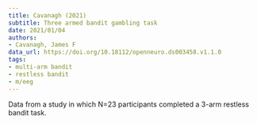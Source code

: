 ```yaml
---
title: Cavanagh (2021)
subtitle: Three armed bandit gambling task
date: 2021/01/04
authors:
- Cavanagh, James F
data_url: https://doi.org/10.18112/openneuro.ds003458.v1.1.0
tags:
- multi-arm bandit
- restless bandit
- m/eeg
---
```


Data from a study in which N=23 participants completed a 3-arm restless bandit task.
